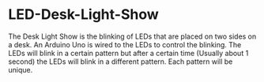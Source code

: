 # LED-Desk-Light-Show
The Desk Light Show is the blinking of LEDs that are placed on two sides on a desk. An Arduino Uno is wired to the LEDs to control the blinking. The LEDs will blink in a certain pattern but after a certain time (Usually about 1 second) the LEDs will blink in a different pattern. Each pattern will be unique. 
